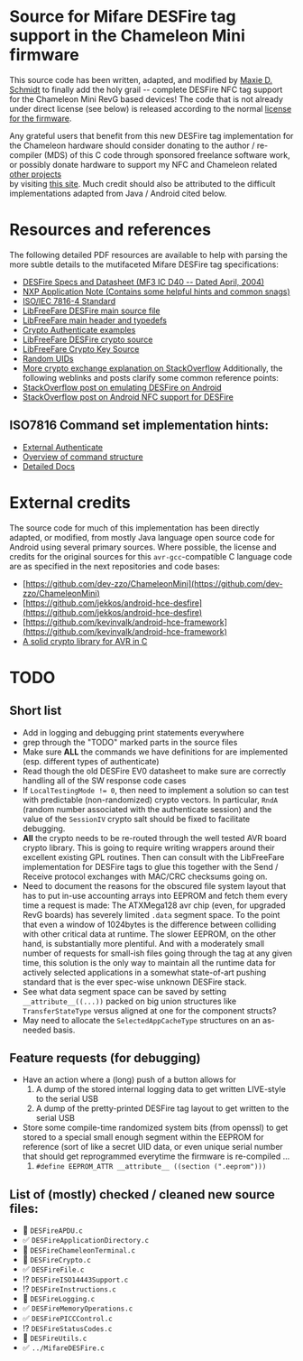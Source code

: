 # Source for Mifare DESFire tag support in the Chameleon Mini firmware

This source code has been written, adapted, and modified by [Maxie D. Schmidt](https://github.com/maxieds) to 
finally add the holy grail -- complete DESFire NFC tag support for the Chameleon Mini RevG based devices! 
The code that is not already under direct license (see below) is released according to the normal 
[license for the firmware](https://github.com/emsec/ChameleonMini/blob/master/LICENSE.txt). 

Any grateful users that benefit from this new DESFire tag 
implementation for the Chameleon hardware should consider donating to the author / re-compiler (MDS)
of this C code through sponsored freelance software work, or possibly donate hardware to support my 
NFC and Chameleon related [other projects](https://github.com/maxieds/ChameleonMiniLiveDebugger)  
by visiting [this site](https://patreon.com/maxieds). 
Much credit should also be attributed to the difficult implementations adapted from Java / Android 
cited below. 

# Resources and references 

The following detailed PDF resources are available to help with parsing the more subtle details 
to the mutifaceted Mifare DESFire tag specifications:
* [DESFire Specs and Datasheet (MF3 IC D40 -- Dated April, 2004)](https://web.archive.org/web/20170201031920/http://neteril.org/files/M075031_desfire.pdf)
* [NXP Application Note (Contains some helpful hints and common snags)](https://www.nxp.com/docs/en/application-note/AN4453.pdf)
* [ISO/IEC 7816-4 Standard](http://www.unsads.com/specs/ISO/7816/ISO7816-4.pdf)
* [LibFreeFare DESFire main source file](https://github.com/nfc-tools/libfreefare/blob/5459806659d5f6aa0e7705b88c48775ea6c861a6/libfreefare/mifare_desfire.c)
* [LibFreeFare main header and typedefs](https://github.com/nfc-tools/libfreefare/blob/5459806659d5f6aa0e7705b88c48775ea6c861a6/libfreefare/freefare.h)
* [Crypto Authenticate examples](https://hack.cert.pl/files/desfire-9f122c71e0057d4f747d2ee295b0f5f6eef8ac32.html)
* [LibFreeFare DESFire crypto source](https://github.com/nfc-tools/libfreefare/blob/5459806659d5f6aa0e7705b88c48775ea6c861a6/libfreefare/mifare_desfire_crypto.c)
* [LibFreeFare Crypto Key Source](https://github.com/nfc-tools/libfreefare/blob/5459806659d5f6aa0e7705b88c48775ea6c861a6/libfreefare/mifare_desfire_key.c)
* [Random UIDs](https://stackoverflow.com/questions/29819356/apdu-for-getting-uid-from-mifare-desfire)
* [More crypto exchange explanation on StackOverflow](https://stackoverflow.com/questions/38283998/desfire-ev1-communication-examples) 
Additionally, the following weblinks and posts clarify some common reference points:
* [StackOverflow post on emulating DESFire on Android](https://stackoverflow.com/a/20068329)
* [StackOverflow post on Android NFC support for DESFire](https://stackoverflow.com/a/26775311)

## ISO7816 Command set implementation hints:

* [External Authenticate](https://stackoverflow.com/questions/34425494/external-authentication-in-desfire-card-with-iso-7816-4-apdus)
* [Overview of command structure](https://www.informit.com/articles/article.aspx?p=29265&seqNum=6)
* [Detailed Docs](https://cardwerk.com/smart-card-standard-iso7816-4-section-6-basic-interindustry-commands/)

# External credits

The source code for much of this implementation has been directly adapted, or modified, from mostly Java 
language open source code for Android using several primary sources. Where possible, the license and credits 
for the original sources for this ``avr-gcc``-compatible C language code are as specified in the next 
repositories and code bases:
* [https://github.com/dev-zzo/ChameleonMini](https://github.com/dev-zzo/ChameleonMini) 
* [https://github.com/jekkos/android-hce-desfire](https://github.com/jekkos/android-hce-desfire)
* [https://github.com/kevinvalk/android-hce-framework](https://github.com/kevinvalk/android-hce-framework)
* [A solid crypto library for AVR in C](https://github.com/cantora/avr-crypto-lib) 

# TODO

## Short list 

* Add in logging and debugging print statements everywhere 
* grep through the "TODO" marked parts in the source files 
* Make sure **ALL** the commands we have definitions for are implemented (esp. different types of authenticate) 
* Read though the old DESFire EV0 datasheet to make sure are correctly handling all of the SW response code cases 
* If ``LocalTestingMode != 0``, then need to implement a solution so can test with predictable 
  (non-randomized) crypto vectors. In particular, ``RndA`` (random number associated with the authenticate 
  session) and the value of the ``SessionIV`` crypto salt should be fixed to facilitate debugging.
* **All** the crypto needs to be re-routed through the well tested AVR board crypto library. 
  This is going to require writing wrappers around their excellent existing GPL routines. 
  Then can consult with the LibFreeFare implementation for DESFire tags to glue this together with the 
  Send / Receive protocol exchanges with MAC/CRC checksums going on.
* Need to document the reasons for the obscured file system layout that has to 
  put in-use accounting arrays into EEPROM and fetch them every time a request is made: 
  The ATXMega128 avr chip (even, for upgraded RevG boards) has severely limited ``.data`` segment 
  space. To the point that even a window of 1024bytes is the difference between colliding with other 
  critical data at runtime. The slower EEPROM, on the other hand, is substantially more plentiful. 
  And with a moderately small number of requests for small-ish files going through the tag at 
  any given time, this solution is the only way to maintain all the runtime data for actively selected 
  applications in a somewhat state-of-art pushing standard that is the ever spec-wise unknown DESFire stack. 
* See what data segment space can be saved by setting ``__attribute__((...))`` packed on big union 
  structures like ``TransferStateType`` versus aligned at one for the component structs?
* May need to allocate the ``SelectedAppCacheType`` structures on an as-needed basis.

## Feature requests (for debugging) 
* Have an action where a (long) push of a button allows for 
     1. A dump of the stored internal logging data to get written LIVE-style to the serial USB 
     2. A dump of the pretty-printed DESFire tag layout to get written to the serial USB 
* Store some compile-time randomized system bits (from openssl) to get stored to a special 
  small enough segment within the EEPROM for reference (sort of like a secret UID data, or even 
  unique serial number that should get reprogrammed everytime the firmware is re-compiled ... 
  1. ``#define EEPROM_ATTR __attribute__ ((section (".eeprom")))``


## List of (mostly) checked / cleaned new source files: 
* :large_orange_diamond: ``DESFireAPDU.c``
* :white_check_mark: ``DESFireApplicationDirectory.c``
* :large_orange_diamond: ``DESFireChameleonTerminal.c``
* :large_orange_diamond: ``DESFireCrypto.c``
* :white_check_mark: ``DESFireFile.c``
* :interrobang: ``DESFireISO14443Support.c``
* :interrobang: ``DESFireInstructions.c``
* :large_orange_diamond: ``DESFireLogging.c``
* :white_check_mark: ``DESFireMemoryOperations.c``
* :white_check_mark: ``DESFirePICCControl.c`` 
* :interrobang: ``DESFireStatusCodes.c``
* :large_orange_diamond: ``DESFireUtils.c``
* :white_check_mark: ``../MifareDESFire.c``

